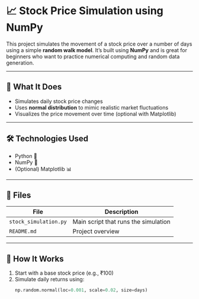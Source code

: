 # 📈 Stock Price Simulation using NumPy

This project simulates the movement of a stock price over a number of days using a simple **random walk model**. It’s built using **NumPy** and is great for beginners who want to practice numerical computing and random data generation.

---

## 🔧 What It Does

- Simulates daily stock price changes
- Uses **normal distribution** to mimic realistic market fluctuations
- Visualizes the price movement over time (optional with Matplotlib)

---

## 🛠️ Technologies Used

- Python 🐍
- NumPy 🔢
- (Optional) Matplotlib 📊

---

## 📁 Files

| File | Description |
|------|-------------|
| `stock_simulation.py` | Main script that runs the simulation |
| `README.md` | Project overview |

---

## 🚀 How It Works

1. Start with a base stock price (e.g., ₹100)
2. Simulate daily returns using:
   ```python
   np.random.normal(loc=0.001, scale=0.02, size=days)

